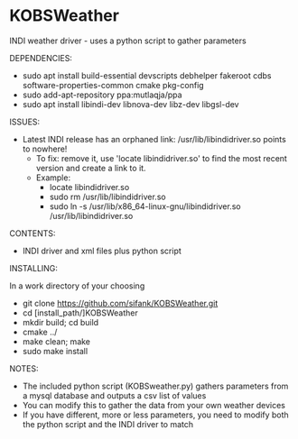 # KOBSWeather
INDI weather driver - uses a python script to gather parameters

DEPENDENCIES:

- sudo apt install build-essential devscripts debhelper fakeroot cdbs software-properties-common cmake pkg-config
- sudo add-apt-repository ppa:mutlaqja/ppa 
- sudo apt install libindi-dev libnova-dev libz-dev libgsl-dev

ISSUES:
- Latest INDI release has an orphaned link:  /usr/lib/libindidriver.so points to nowhere!
  - To fix: remove it, use 'locate libindidriver.so' to find the most recent version and create a link to it.
  - Example: 
    - locate libindidriver.so 
    - sudo rm /usr/lib/libindidriver.so
    - sudo ln -s /usr/lib/x86_64-linux-gnu/libindidriver.so   /usr/lib/libindidriver.so

CONTENTS:

- INDI driver and xml files plus python script

INSTALLING:

In a work directory of your choosing

- git clone https://github.com/sifank/KOBSWeather.git
- cd [install_path/]KOBSWeather
- mkdir build; cd build
- cmake ../
- make clean; make
- sudo make install

NOTES:
- The included python script (KOBSweather.py) gathers parameters from a mysql database and outputs a csv list of values
- You can modify this to gather the data from your own weather devices
- If you have different, more or less parameters, you need to modify both the python script and the INDI driver to match
